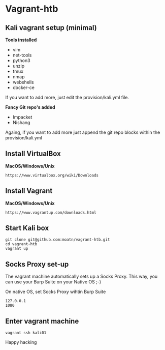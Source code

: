 # Vagrant-htb

## Kali vagrant setup (minimal)

__Tools installed__

  - vim
  - net-tools
  - python3
  - unzip
  - tmux
  - nmap
  - webshells
  - docker-ce

If you want to add more, just edit the provision/kali.yml file. 

__Fancy Git repo's added__

  - Impacket
  - Nishang

Againg, if you want to add more just append the git repo blocks within the provision/kali.yml

## Install VirtualBox

__MacOS/Windows/Unix__
```
https://www.virtualbox.org/wiki/Downloads
```

## Install Vagrant

__MacOS/Windows/Unix__
```
https://www.vagrantup.com/downloads.html
```

## Start Kali box

```
git clone git@github.com:moatn/vagrant-htb.git
cd vagrant-htb
vagrant up
```

## Socks Proxy set-up

The vagrant machine automatically sets up a Socks Proxy. This way, you can use your Burp Suite on your Native OS ;-) 

On native OS, set Socks Proxy wihtin Burp Suite
```
127.0.0.1
1080
```

## Enter vagrant machine

```
vagrant ssh kali01 
```

Happy hacking

